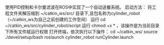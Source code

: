 使用PID控制和卡尔曼滤波在ROS中实现了一个自动送餐系统。
启动方法：
将工程文件夹解压缩到 ~/catkin_ws/src/ 目录下,且包名称为cylinder_robot（~/catkin_ws为自己之前创建的工作空间）
运行 cd ~/catkin_ws/src/cylinder_robot/script
运行 chmod +x * ，该操作是为当前目录下所有文件赋运行权限
打开终端，依次执行以下操作：
cd ~/catkin_ws/
source ./devel/setup/bash
roslaunch cylinder_robot runCylinder.launch

